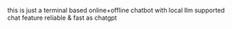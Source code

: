 this is just a terminal based online+offline chatbot with local llm supported chat feature reliable & fast as chatgpt 
